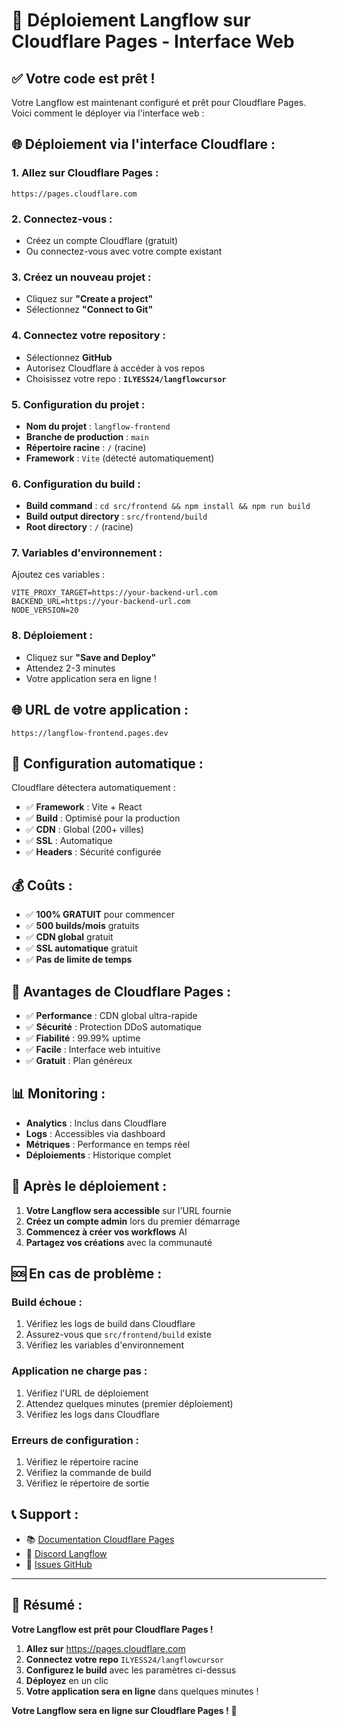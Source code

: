 # 🚀 Déploiement Langflow sur Cloudflare Pages - Interface Web

## ✅ **Votre code est prêt !**

Votre Langflow est maintenant configuré et prêt pour Cloudflare Pages. Voici comment le déployer via l'interface web :

## 🌐 **Déploiement via l'interface Cloudflare :**

### **1. Allez sur Cloudflare Pages :**
```
https://pages.cloudflare.com
```

### **2. Connectez-vous :**
- Créez un compte Cloudflare (gratuit)
- Ou connectez-vous avec votre compte existant

### **3. Créez un nouveau projet :**
- Cliquez sur **"Create a project"**
- Sélectionnez **"Connect to Git"**

### **4. Connectez votre repository :**
- Sélectionnez **GitHub**
- Autorisez Cloudflare à accéder à vos repos
- Choisissez votre repo : **`ILYESS24/langflowcursor`**

### **5. Configuration du projet :**
- **Nom du projet** : `langflow-frontend`
- **Branche de production** : `main`
- **Répertoire racine** : `/` (racine)
- **Framework** : `Vite` (détecté automatiquement)

### **6. Configuration du build :**
- **Build command** : `cd src/frontend && npm install && npm run build`
- **Build output directory** : `src/frontend/build`
- **Root directory** : `/` (racine)

### **7. Variables d'environnement :**
Ajoutez ces variables :
```
VITE_PROXY_TARGET=https://your-backend-url.com
BACKEND_URL=https://your-backend-url.com
NODE_VERSION=20
```

### **8. Déploiement :**
- Cliquez sur **"Save and Deploy"**
- Attendez 2-3 minutes
- Votre application sera en ligne !

## 🌐 **URL de votre application :**
```
https://langflow-frontend.pages.dev
```

## 🔧 **Configuration automatique :**

Cloudflare détectera automatiquement :
- ✅ **Framework** : Vite + React
- ✅ **Build** : Optimisé pour la production
- ✅ **CDN** : Global (200+ villes)
- ✅ **SSL** : Automatique
- ✅ **Headers** : Sécurité configurée

## 💰 **Coûts :**
- ✅ **100% GRATUIT** pour commencer
- ✅ **500 builds/mois** gratuits
- ✅ **CDN global** gratuit
- ✅ **SSL automatique** gratuit
- ✅ **Pas de limite de temps**

## 🚀 **Avantages de Cloudflare Pages :**

- ✅ **Performance** : CDN global ultra-rapide
- ✅ **Sécurité** : Protection DDoS automatique
- ✅ **Fiabilité** : 99.99% uptime
- ✅ **Facile** : Interface web intuitive
- ✅ **Gratuit** : Plan généreux

## 📊 **Monitoring :**

- **Analytics** : Inclus dans Cloudflare
- **Logs** : Accessibles via dashboard
- **Métriques** : Performance en temps réel
- **Déploiements** : Historique complet

## 🎉 **Après le déploiement :**

1. **Votre Langflow sera accessible** sur l'URL fournie
2. **Créez un compte admin** lors du premier démarrage
3. **Commencez à créer vos workflows** AI
4. **Partagez vos créations** avec la communauté

## 🆘 **En cas de problème :**

### **Build échoue :**
1. Vérifiez les logs de build dans Cloudflare
2. Assurez-vous que `src/frontend/build` existe
3. Vérifiez les variables d'environnement

### **Application ne charge pas :**
1. Vérifiez l'URL de déploiement
2. Attendez quelques minutes (premier déploiement)
3. Vérifiez les logs dans Cloudflare

### **Erreurs de configuration :**
1. Vérifiez le répertoire racine
2. Vérifiez la commande de build
3. Vérifiez le répertoire de sortie

## 📞 **Support :**

- 📚 [Documentation Cloudflare Pages](https://developers.cloudflare.com/pages/)
- 💬 [Discord Langflow](https://discord.gg/EqksyE2EX9)
- 🐛 [Issues GitHub](https://github.com/langflow-ai/langflow/issues)

---

## 🎯 **Résumé :**

**Votre Langflow est prêt pour Cloudflare Pages !**

1. **Allez sur** https://pages.cloudflare.com
2. **Connectez votre repo** `ILYESS24/langflowcursor`
3. **Configurez le build** avec les paramètres ci-dessus
4. **Déployez** en un clic
5. **Votre application sera en ligne** dans quelques minutes !

**Votre Langflow sera en ligne sur Cloudflare Pages !** 🚀
